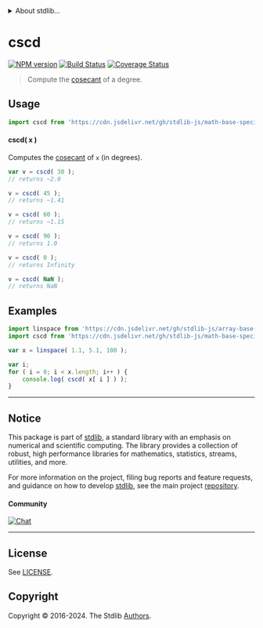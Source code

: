 <!--

@license Apache-2.0

Copyright (c) 2024 The Stdlib Authors.

Licensed under the Apache License, Version 2.0 (the "License");
you may not use this file except in compliance with the License.
You may obtain a copy of the License at

   http://www.apache.org/licenses/LICENSE-2.0

Unless required by applicable law or agreed to in writing, software
distributed under the License is distributed on an "AS IS" BASIS,
WITHOUT WARRANTIES OR CONDITIONS OF ANY KIND, either express or implied.
See the License for the specific language governing permissions and
limitations under the License.

-->


<details>
  <summary>
    About stdlib...
  </summary>
  <p>We believe in a future in which the web is a preferred environment for numerical computation. To help realize this future, we've built stdlib. stdlib is a standard library, with an emphasis on numerical and scientific computation, written in JavaScript (and C) for execution in browsers and in Node.js.</p>
  <p>The library is fully decomposable, being architected in such a way that you can swap out and mix and match APIs and functionality to cater to your exact preferences and use cases.</p>
  <p>When you use stdlib, you can be absolutely certain that you are using the most thorough, rigorous, well-written, studied, documented, tested, measured, and high-quality code out there.</p>
  <p>To join us in bringing numerical computing to the web, get started by checking us out on <a href="https://github.com/stdlib-js/stdlib">GitHub</a>, and please consider <a href="https://opencollective.com/stdlib">financially supporting stdlib</a>. We greatly appreciate your continued support!</p>
</details>

# cscd

[![NPM version][npm-image]][npm-url] [![Build Status][test-image]][test-url] [![Coverage Status][coverage-image]][coverage-url] <!-- [![dependencies][dependencies-image]][dependencies-url] -->

> Compute the [cosecant][cosecant] of a degree.



<section class="usage">

## Usage

```javascript
import cscd from 'https://cdn.jsdelivr.net/gh/stdlib-js/math-base-special-cscd@deno/mod.js';
```

#### cscd( x )

Computes the [cosecant][cosecant] of `x` (in degrees).

```javascript
var v = cscd( 30 );
// returns ~2.0

v = cscd( 45 );
// returns ~1.41

v = cscd( 60 );
// returns ~1.15

v = cscd( 90 );
// returns 1.0

v = cscd( 0 );
// returns Infinity

v = cscd( NaN );
// returns NaN
```

</section>

<!-- /.usage -->

<section class="examples">

## Examples

<!-- eslint no-undef: "error" -->

```javascript
import linspace from 'https://cdn.jsdelivr.net/gh/stdlib-js/array-base-linspace@deno/mod.js';
import cscd from 'https://cdn.jsdelivr.net/gh/stdlib-js/math-base-special-cscd@deno/mod.js';

var x = linspace( 1.1, 5.1, 100 );

var i;
for ( i = 0; i < x.length; i++ ) {
    console.log( cscd( x[ i ] ) );
}
```

</section>

<!-- /.examples -->

<!-- Section for related `stdlib` packages. Do not manually edit this section, as it is automatically populated. -->

<section class="related">

</section>

<!-- /.related -->

<!-- Section for all links. Make sure to keep an empty line after the `section` element and another before the `/section` close. -->


<section class="main-repo" >

* * *

## Notice

This package is part of [stdlib][stdlib], a standard library with an emphasis on numerical and scientific computing. The library provides a collection of robust, high performance libraries for mathematics, statistics, streams, utilities, and more.

For more information on the project, filing bug reports and feature requests, and guidance on how to develop [stdlib][stdlib], see the main project [repository][stdlib].

#### Community

[![Chat][chat-image]][chat-url]

---

## License

See [LICENSE][stdlib-license].


## Copyright

Copyright &copy; 2016-2024. The Stdlib [Authors][stdlib-authors].

</section>

<!-- /.stdlib -->

<!-- Section for all links. Make sure to keep an empty line after the `section` element and another before the `/section` close. -->

<section class="links">

[npm-image]: http://img.shields.io/npm/v/@stdlib/math-base-special-cscd.svg
[npm-url]: https://npmjs.org/package/@stdlib/math-base-special-cscd

[test-image]: https://github.com/stdlib-js/math-base-special-cscd/actions/workflows/test.yml/badge.svg?branch=v0.1.0
[test-url]: https://github.com/stdlib-js/math-base-special-cscd/actions/workflows/test.yml?query=branch:v0.1.0

[coverage-image]: https://img.shields.io/codecov/c/github/stdlib-js/math-base-special-cscd/main.svg
[coverage-url]: https://codecov.io/github/stdlib-js/math-base-special-cscd?branch=main

<!--

[dependencies-image]: https://img.shields.io/david/stdlib-js/math-base-special-cscd.svg
[dependencies-url]: https://david-dm.org/stdlib-js/math-base-special-cscd/main

-->

[chat-image]: https://img.shields.io/gitter/room/stdlib-js/stdlib.svg
[chat-url]: https://app.gitter.im/#/room/#stdlib-js_stdlib:gitter.im

[stdlib]: https://github.com/stdlib-js/stdlib

[stdlib-authors]: https://github.com/stdlib-js/stdlib/graphs/contributors

[umd]: https://github.com/umdjs/umd
[es-module]: https://developer.mozilla.org/en-US/docs/Web/JavaScript/Guide/Modules

[deno-url]: https://github.com/stdlib-js/math-base-special-cscd/tree/deno
[deno-readme]: https://github.com/stdlib-js/math-base-special-cscd/blob/deno/README.md
[umd-url]: https://github.com/stdlib-js/math-base-special-cscd/tree/umd
[umd-readme]: https://github.com/stdlib-js/math-base-special-cscd/blob/umd/README.md
[esm-url]: https://github.com/stdlib-js/math-base-special-cscd/tree/esm
[esm-readme]: https://github.com/stdlib-js/math-base-special-cscd/blob/esm/README.md
[branches-url]: https://github.com/stdlib-js/math-base-special-cscd/blob/main/branches.md

[stdlib-license]: https://raw.githubusercontent.com/stdlib-js/math-base-special-cscd/main/LICENSE

[cosecant]: https://en.wikipedia.org/wiki/Inverse_trigonometric_functions

<!-- <related-links> -->

<!-- </related-links> -->

</section>

<!-- /.links -->
